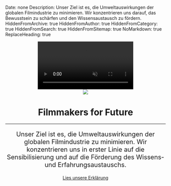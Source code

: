 Date: none
Description: Unser Ziel ist es, die Umweltauswirkungen der globalen Filmindustrie zu minimieren. Wir konzentrieren uns darauf, das Bewusstsein zu schärfen und den Wissensaustausch zu fördern.
HiddenFromArchive: true
HiddenFromAuthor: true
HiddenFromCategory: true
HiddenFromSearch: true
HiddenFromSitemap: true
NoMarkdown: true
ReplaceHeading: true

<!-- Masthead -->
<header class="masthead">
  <div class="overlay"></div>
  <video playsinline="playsinline" autoplay="autoplay" muted="muted" loop="loop" id="header_video">
    <source data-src="/user/uploads/files/videos/demo_h264.mp4" type='video/mp4'>
  </video>
  <div class="container h-100">
    <div class="h-100 row align-items-center justify-content-center text-center">
      <div class="align-self-end col-xl-3 col-lg-3 col-md-4 col-sm-6 col-xs-3 col-6">
        <img class="img-fluid" id="main_logo" src="/user/uploads/files/logos/logo_standalone.svg">
      </div>
      <div class="col-lg-10">
        <h1 class="text-uppercase text-white font-weight-bold">Filmmakers for Future</h1>
        <hr class="divider" id="main_divider">
      </div>
      <div class="col-lg-9 align-self-start">
        <p class="text-white-85 font-weight-light mb-4" style="font-size:1.24rem" id="main_text">Unser Ziel ist es, die Umweltauswirkungen der globalen Filmindustrie zu minimieren. Wir konzentrieren uns in erster Linie auf die Sensibilisierung und auf die Förderung des Wissens- und Erfahrungsaustauschs.</p>
        <a class="btn btn-primary btn-xl js-scroll-trigger " href="#statement">Lies unsere Erklärung</a>
      </div>
    </div>
  </div>
</header>
